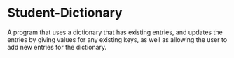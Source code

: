 # Student-Dictionary
A program that uses a dictionary that has existing entries, and updates the entries by giving values for any existing keys, as well as allowing the user to add new entries for the dictionary.
